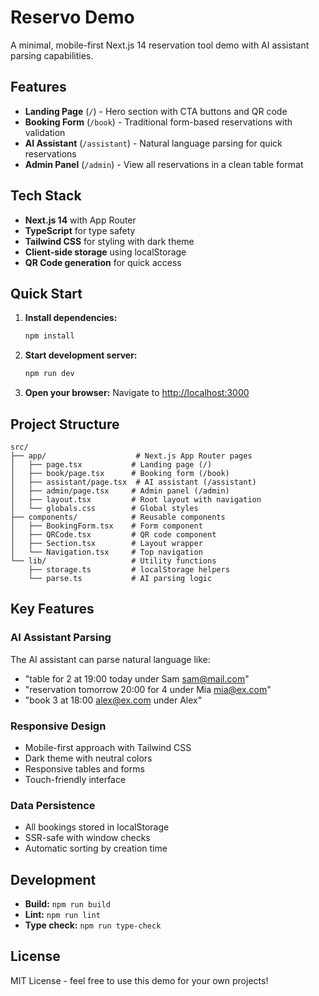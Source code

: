 # Reservo Demo

A minimal, mobile-first Next.js 14 reservation tool demo with AI assistant parsing capabilities.

## Features

- **Landing Page** (`/`) - Hero section with CTA buttons and QR code
- **Booking Form** (`/book`) - Traditional form-based reservations with validation
- **AI Assistant** (`/assistant`) - Natural language parsing for quick reservations
- **Admin Panel** (`/admin`) - View all reservations in a clean table format

## Tech Stack

- **Next.js 14** with App Router
- **TypeScript** for type safety
- **Tailwind CSS** for styling with dark theme
- **Client-side storage** using localStorage
- **QR Code generation** for quick access

## Quick Start

1. **Install dependencies:**
   ```bash
   npm install
   ```

2. **Start development server:**
   ```bash
   npm run dev
   ```

3. **Open your browser:**
   Navigate to [http://localhost:3000](http://localhost:3000)

## Project Structure

```
src/
├── app/                    # Next.js App Router pages
│   ├── page.tsx           # Landing page (/)
│   ├── book/page.tsx      # Booking form (/book)
│   ├── assistant/page.tsx  # AI assistant (/assistant)
│   ├── admin/page.tsx     # Admin panel (/admin)
│   ├── layout.tsx         # Root layout with navigation
│   └── globals.css        # Global styles
├── components/            # Reusable components
│   ├── BookingForm.tsx    # Form component
│   ├── QRCode.tsx         # QR code component
│   ├── Section.tsx        # Layout wrapper
│   └── Navigation.tsx     # Top navigation
└── lib/                   # Utility functions
    ├── storage.ts         # localStorage helpers
    └── parse.ts           # AI parsing logic
```

## Key Features

### AI Assistant Parsing
The AI assistant can parse natural language like:
- "table for 2 at 19:00 today under Sam sam@mail.com"
- "reservation tomorrow 20:00 for 4 under Mia mia@ex.com"
- "book 3 at 18:00 alex@ex.com under Alex"

### Responsive Design
- Mobile-first approach with Tailwind CSS
- Dark theme with neutral colors
- Responsive tables and forms
- Touch-friendly interface

### Data Persistence
- All bookings stored in localStorage
- SSR-safe with window checks
- Automatic sorting by creation time

## Development

- **Build:** `npm run build`
- **Lint:** `npm run lint`
- **Type check:** `npm run type-check`

## License

MIT License - feel free to use this demo for your own projects!